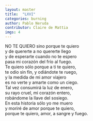 ```yaml
---
layout: master
title:  "LXVI"
categories: burning
author: Pablo Neruda
contributor: Claire de Mattia
imgs: 4
---
```


NO TE QUIERO sino porque te quiero  
y de quererte a no quererte llego  
y de esperarte cuando no te espero   
pasa mi corazón del frío al fuego.  
Te quiero sólo porque a ti te quiero,   
te odio sin fin, y odiándote te ruego,  
y la medida de mi amor viajero  
es no verte y amarte como un ciego.  
Tal vez consumirá la luz de enero,   
su rayo cruel, mi corazón entero,   
robándome la llave del sosiego.  
En esta historia sólo yo me muero   
y moriré de amor porque te quiero,   
porque te quiero, amor, a sangre y fuego.  

